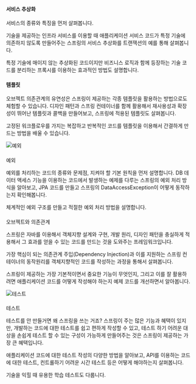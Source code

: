 #### 서비스 추상화

서비스의 종류와 특징을 먼저 살펴봅니다.

기술을 제공하는 인프라 서비스를 이용할 때 애플리케이션 서비스 코드가 특정 기술에 의존하지 않도록 만들어주는 스프링의 서비스 추상화를 트랜잭션의 예를 통해 살펴봅니다.

특정 기술에 매이지 않는 추상화된 코드이지만 비즈니스 로직과 함께 등장하는 기술 코드를 분리하는 프록시를 이용하는 효과적인 방법도 설명합니다.

#### 템플릿

오브젝트 의존관계의 유연성은 스프링이 제공하는 각종 템플릿을 활용하는 방법으로도 체험할 수 있습니다. 디자인 패턴과 스프링 컨테이너를 함께 활용해서 재사용성과 확장성이 뛰어난 템플릿과 콜백을 만들어보고, 스프링에 적용된 템플릿도 살펴봅니다.

고정된 워크플로우를 가지는 복잡하고 반복적인 코드를 템플릿을 이용해서 간결하게 만드는 방법을 배울 수 있습니다.

![예외](https://cdn.inflearn.com/public/files/courses/332188/builder/34a79d28-6cb6-403c-a69b-48e2f37721f9/image.png?w=960 "image.png")

####   
예외

예외를 처리하는 코드의 종류와 문제점, 지켜야 할 기본 원칙을 먼저 설명합니다. DB 데이터 액세스 기능을 이용하는 코드에서 발생하는 예제를 다루는 스프링의 예외 처리 방식을 알아보고, JPA 코드를 만들고 스프링의 DataAccessException이 어떻게 동작하는지 확인해봅니다.

체계적인 예외 구조를 만들고 적절한 예외 처리 방법을 설명합니다.

####   
오브젝트와 의존관계

스프링은 자바를 이용해서 객체지향 설계와 구현, 개발 원리, 디자인 패턴을 충실하게 적용해서 그 효과를 얻을 수 있는 코드를 만드는 것을 도와주는 프레임워크입니다.

가장 핵심이 되는 의존관계 주입(Dependency Injection)과 이를 지원하는 스프링 컨테이너의 동작원리를 객체지향적인 코드를 작성하는 과정을 통해서 살펴봅니다.

스프링이 제공하는 가장 기본적이면서 중요한 기능이 무엇인지, 그리고 이를 잘 활용하려면 애플리케이션 코드를 어떻게 작성해야 하는지 예제 코드를 개선하면서 알아봅니다.

![테스트](https://cdn.inflearn.com/public/files/courses/332188/builder/ca4dd6b1-bbd2-48f2-ba89-82aedebf0742/image.png?w=960 "image.png")

####   
테스트

테스트를 안 만들거면 왜 스프링을 쓰는 거죠? 스프링이 주는 많은 기능과 혜택이 있지만, 개발하는 코드에 대한 테스트를 쉽고 편하게 작성할 수 있고, 테스트 하기 어려운 대상을 손쉽게 테스트 할 수 있는 구성이 가능하게 만들어주는 것은 스프링이 제공하는 가장 큰 혜택입니다.

애플리케이션 코드에 대한 테스트 작성의 다양한 방법을 알아보고, API를 이용하는 코드에 대한 테스트, 컨트롤하기 어려운 시간 테스트 등은 어떻게 해야하는지 살펴봅니다.

기술을 익힐 때 유용한 학습 테스트도 다룹니다.
